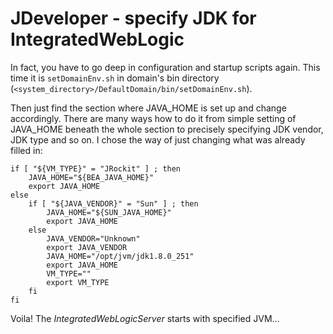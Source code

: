 # JDeveloper - specify JDK for IntegratedWebLogic

In fact, you have to go deep in configuration and startup scripts again. This time it is `setDomainEnv.sh` in domain's bin directory (`<system_directory>/DefaultDomain/bin/setDomainEnv.sh`).

Then just find the section where JAVA_HOME is set up and change accordingly. There are many ways how to do it from simple setting of JAVA_HOME beneath the whole section to precisely specifying JDK vendor, JDK type and so on. I chose the way of just changing what was already filled in:

```
if [ "${VM_TYPE}" = "JRockit" ] ; then
	JAVA_HOME="${BEA_JAVA_HOME}"
	export JAVA_HOME
else
	if [ "${JAVA_VENDOR}" = "Sun" ] ; then
		JAVA_HOME="${SUN_JAVA_HOME}"
		export JAVA_HOME
	else
		JAVA_VENDOR="Unknown"
		export JAVA_VENDOR
		JAVA_HOME="/opt/jvm/jdk1.8.0_251"
		export JAVA_HOME
		VM_TYPE=""
		export VM_TYPE
	fi
fi
```

Voila! The _IntegratedWebLogicServer_ starts with specified JVM...
